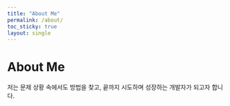 ```yaml
---
title: "About Me"
permalink: /about/
toc_sticky: true
layout: single
---
```


# About Me  

저는 문제 상황 속에서도 방법을 찾고, 끝까지 시도하며 성장하는 개발자가 되고자 합니다.